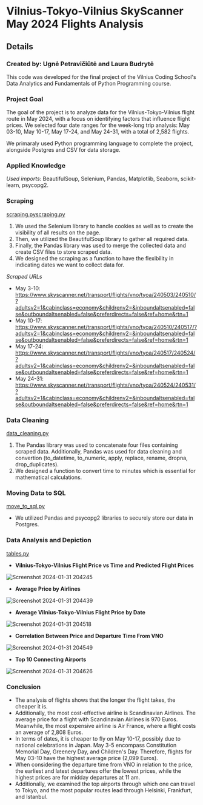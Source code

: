 # Vilnius-Tokyo-Vilnius SkyScanner May 2024 Flights Analysis

## Details
### Created by: Ugnė Petravičiūtė and Laura Budrytė

This code was developed for the final project of the Vilnius Coding School's Data Analytics and Fundamentals of Python Programming course.

### Project Goal

The goal of the project is to analyze data for the Vilnius-Tokyo-Vilnius flight route in May 2024, with a focus on identifying factors that influence flight prices. We selected four date ranges for the week-long trip analysis: May 03-10, May 10-17, May 17-24, and May 24-31, with a total of 2,582 flights.

We primaraly used Python programming language to complete the project, alongside Postgres and CSV for data storage. 

### Applied Knowledge

_Used imports_: BeautifulSoup, Selenium, Pandas, Matplotlib, Seaborn, scikit-learn, psycopg2.

### Scraping

[scraping.pyscraping.py](https://github.com/specialagentcoop/VilniusCodingSchool_FinalProject/blob/23aac3d9f26254b4096146b71a2de4e652f6cf36/scraping.py)

1) We used the Selenium library to handle cookies as well as to create the visibility of all results on the page.
2) Then, we utilized the BeautifulSoup library to gather all required data.
3) Finally, the Pandas library was used to merge the collected data and create CSV files to store scraped data.
4) We designed the scraping as a function to have the flexibility in indicating dates we want to collect data for.

_Scraped URLs_

- May 3-10:
https://www.skyscanner.net/transport/flights/vno/tyoa/240503/240510/?adultsv2=1&cabinclass=economy&childrenv2=&inboundaltsenabled=false&outboundaltsenabled=false&preferdirects=false&ref=home&rtn=1
- May 10-17:
https://www.skyscanner.net/transport/flights/vno/tyoa/240510/240517/?adultsv2=1&cabinclass=economy&childrenv2=&inboundaltsenabled=false&outboundaltsenabled=false&preferdirects=false&ref=home&rtn=1
- May 17-24:
https://www.skyscanner.net/transport/flights/vno/tyoa/240517/240524/?adultsv2=1&cabinclass=economy&childrenv2=&inboundaltsenabled=false&outboundaltsenabled=false&preferdirects=false&ref=home&rtn=1
- May 24-31:
https://www.skyscanner.net/transport/flights/vno/tyoa/240524/240531/?adultsv2=1&cabinclass=economy&childrenv2=&inboundaltsenabled=false&outboundaltsenabled=false&preferdirects=false&ref=home&rtn=1

### Data Cleaning

[data_cleaning.py](https://github.com/specialagentcoop/VilniusCodingSchool_FinalProject/blob/69b4a19ab97208fc83d0326cbf580e7f7fccb72b/data_cleaning.py)

1) The Pandas library was used to concatenate four files containing scraped data. Additionally, Pandas was used for data cleaning and convertion (to_datetime, to_numeric, apply, replace, rename, dropna, drop_duplicates).
2) We designed a function to convert time to minutes which is essential for mathematical calculations.

### Moving Data to SQL

[move_to_sql.py](https://github.com/specialagentcoop/VilniusCodingSchool_FinalProject/blob/08fc12f9022a7b0058dfa89e3dddc3bb3e0f2cee/move_to_sql.py)

- We utilized Pandas and psycopg2 libraries to securely store our data in Postgres.

### Data Analysis and Depiction

[tables.py](https://github.com/specialagentcoop/VilniusCodingSchool_FinalProject/blob/e94c6ae277b3316ada600109e15edbe4ff29ef43/tables.py)

- **Vilnius-Tokyo-Vilnius Flight Price vs Time and Predicted Flight Prices**

![Screenshot 2024-01-31 204245](https://github.com/specialagentcoop/VilniusCodingSchool_FinalProject/assets/156001901/30eed034-00f6-4273-831f-4b81ce39a3e2)

- **Average Price by Airlines**

![Screenshot 2024-01-31 204439](https://github.com/specialagentcoop/VilniusCodingSchool_FinalProject/assets/156001901/e93bccc2-0f3a-4956-93d1-d014350ac181)

- **Average Vilnius-Tokyo-Vilnius Flight Price by Date**

![Screenshot 2024-01-31 204518](https://github.com/specialagentcoop/VilniusCodingSchool_FinalProject/assets/156001901/4f088e92-cd31-4509-bdd2-70a240caf70b)

- **Correlation Between Price and Departure Time From VNO**

![Screenshot 2024-01-31 204549](https://github.com/specialagentcoop/VilniusCodingSchool_FinalProject/assets/156001901/dd5b3af8-b7bb-492a-9ef6-19405fcb8526)

- **Top 10 Connecting Airports**

![Screenshot 2024-01-31 204626](https://github.com/specialagentcoop/VilniusCodingSchool_FinalProject/assets/156001901/95439d35-531d-476e-a4fa-183ddefadac7)

### Conclusion

- The analysis of flights shows that the longer the flight takes, the cheaper it is. 
- Additionally, the most cost-effective airline is Scandinavian Airlines. The average price for a flight with Scandinavian Airlines is 970 Euros. Meanwhile, the most expensive airline is Air France, where a flight costs an average of 2,808 Euros. 
- In terms of dates, it is cheaper to fly on May 10-17, possibly due to national celebrations in Japan. May 3-5 encompass Constitution Memorial Day, Greenery Day, and Children's Day. Therefore, flights for May 03-10 have the highest average price (2,099 Euros).
- When considering the departure time from VNO in relation to the price, the earliest and latest departures offer the lowest prices, while the highest prices are for midday departures at 11 am. 
- Additionally, we examined the top airports through which one can travel to Tokyo, and the most popular routes lead through Helsinki, Frankfurt, and Istanbul.
